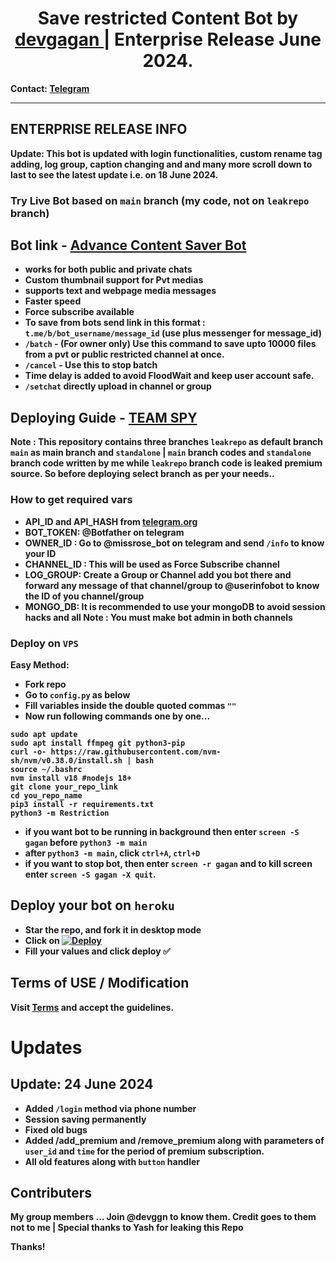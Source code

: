 <h1 align="center">
  <b>Save restricted Content Bot by <a href="https://devgagan.in"> devgagan </a> | Enterprise Release June 2024.
</h1> 
    
Contact: [Telegram](https://t.me/devggn)

---

## ENTERPRISE RELEASE INFO

**Update**: This bot is updated with login functionalities, custom rename tag adding, log group, caption changing and and many more scroll down to last to see the latest update i.e. on 18 June 2024.

### Try Live Bot based on `main` branch (my code, not on `leakrepo` branch)
Bot link - [Advance Content Saver Bot](https://t.me/advance_content_saver_bot)
---

- works for both public and private chats
- Custom thumbnail support for Pvt medias
- supports text and webpage media messages
- Faster speed
- Force subscribe available
- To save from bots send link in this format : `t.me/b/bot_username/message_id` (use plus messenger for message_id)
- `/batch` - (For owner only) Use this command to save upto 10000 files from a pvt or public restricted channel at once.
- `/cancel` -  Use this to stop batch
- Time delay is added to avoid FloodWait and keep user account safe.
- `/setchat` directly upload in channel or group

## Deploying Guide - [TEAM SPY](https://t.me/devggn)

**Note** : This repository contains three branches `leakrepo` as default branch `main` as main branch and `standalone` | `main` branch codes and `standalone` branch code written by me while `leakrepo` branch code is leaked premium source.
So before deploying select branch as per your needs..

### How to get required vars
 
- API_ID and API_HASH from [telegram.org](https://my.telegram.org/auth)
- BOT_TOKEN: @Botfather on telegram
- OWNER_ID : Go to @missrose_bot on telegram and send `/info` to know your ID
- CHANNEL_ID : This will be used as Force Subscribe channel
- LOG_GROUP: Create a Group or Channel add you bot there and forward any message of that channel/group to @userinfobot to know the ID of you channel/group
- MONGO_DB: It is recommended to use your mongoDB to avoid session hacks and all
Note : You must make bot admin in both channels

### Deploy on `VPS`

Easy Method:
- Fork repo
- Go to ```config.py``` as below
- Fill variables inside the double quoted commas `""`  
- Now run following commands one by one...
```
sudo apt update
sudo apt install ffmpeg git python3-pip
curl -o- https://raw.githubusercontent.com/nvm-sh/nvm/v0.38.0/install.sh | bash
source ~/.bashrc
nvm install v18 #nodejs 18+
git clone your_repo_link
cd you_repo_name
pip3 install -r requirements.txt
python3 -m Restriction
```

- if you want bot to be running in background then enter `screen -S gagan` before `python3 -m main` 
- after `python3 -m main`, click `ctrl+A`, `ctrl+D`
- if you want to stop bot, then enter `screen -r gagan` and to kill screen enter `screen -S gagan -X quit`.


## Deploy your bot on `heroku`
- Star the repo, and fork it in desktop mode
- Click on  [![Deploy](https://www.herokucdn.com/deploy/button.svg)](https://heroku.com/deploy)
- Fill your values and click deploy ✅

## Terms of USE / Modification 
Visit [Terms](https://github.com/devgaganin/Save-Restricted-Content-Bot-Repo/blob/main/TERMS_OF_USE.md) and accept the guidelines.

# Updates

## Update: 24 June 2024

- Added `/login` method via phone number
- Session saving permanently
- Fixed old bugs
- Added /add_premium and /remove_premium along with parameters of `user_id` and `time` for the period of premium subscription.
- All old features along with `button` handler


## Contributers
My group members ... Join @devggn to know them.
Credit goes to them not to me | Special thanks to Yash for leaking this Repo

Thanks!

